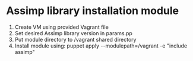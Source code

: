 # Assimp library installation module
1. Create VM using provided Vagrant file
2. Set desired Assimp library version in params.pp
3. Put module directory to /vagrant shared directory
3. Install module using:
puppet apply --modulepath=/vagrant -e "include assimp"
